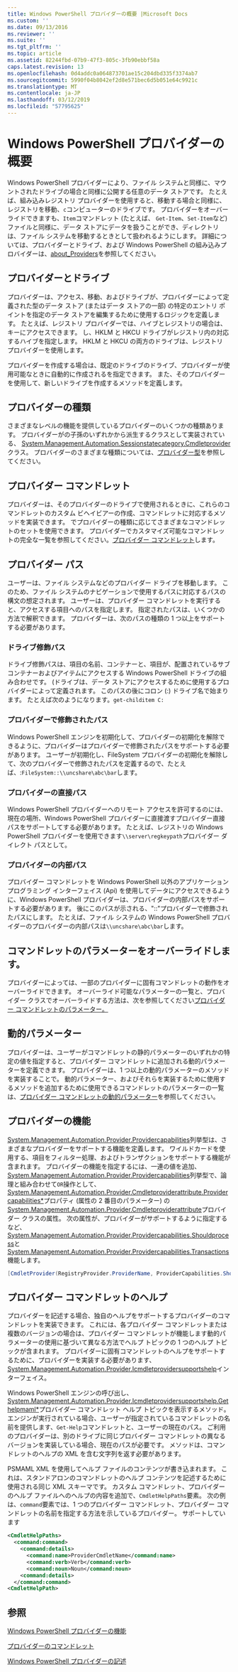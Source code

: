 ```yaml
---
title: Windows PowerShell プロバイダーの概要 |Microsoft Docs
ms.custom: ''
ms.date: 09/13/2016
ms.reviewer: ''
ms.suite: ''
ms.tgt_pltfrm: ''
ms.topic: article
ms.assetid: 82244fbd-07b9-47f3-805c-3fb90ebbf58a
caps.latest.revision: 13
ms.openlocfilehash: 0d4addc0a064873701ae15c204dbd335f3374ab7
ms.sourcegitcommit: 5990f04b8042ef2d8e571bec6d5b051e64c9921c
ms.translationtype: MT
ms.contentlocale: ja-JP
ms.lasthandoff: 03/12/2019
ms.locfileid: "57795625"
---
```

# <a name="windows-powershell-provider-overview"></a>Windows PowerShell プロバイダーの概要

Windows PowerShell プロバイダーにより、ファイル システムと同様に、マウントされたドライブの場合と同様に公開する任意のデータ ストアです。 たとえば、組み込みレジストリ プロバイダーを使用すると、移動する場合と同様に、レジストリを移動、`c`コンピューターのドライブです。 プロバイダーをオーバーライドできますも、`Item`コマンドレット (たとえば、 `Get-Item`、`Set-Item`など) ファイルと同様に、データ ストアにデータを扱うことができ、ディレクトリは、ファイル システムを移動するときとして扱われるようにします。 詳細については、プロバイダーとドライブ、および Windows PowerShell の組み込みプロバイダーは、[about_Providers](/powershell/module/microsoft.powershell.core/about/about_providers)を参照してください。

## <a name="providers-and-drives"></a>プロバイダーとドライブ

プロバイダーは、アクセス、移動、およびドライブが、プロバイダーによって定義された型のデータ ストア (またはデータ ストアの一部) の特定のエントリ ポイントを指定のデータ ストアを編集するために使用するロジックを定義します。 たとえば、レジストリ プロバイダーでは、ハイブとレジストリの場合は、キーにアクセスできます。 し、HKLM と HKCU ドライブがレジストリ内の対応するハイブを指定します。 HKLM と HKCU の両方のドライブは、レジストリ プロバイダーを使用します。

プロバイダーを作成する場合は、既定のドライブのドライブ、プロバイダーが使用可能なときに自動的に作成されるを指定できます。 また、そのプロバイダーを使用して、新しいドライブを作成するメソッドを定義します。

## <a name="type-of-providers"></a>プロバイダーの種類

さまざまなレベルの機能を提供しているプロバイダーのいくつかの種類あります。 プロバイダーがの子孫のいずれかから派生するクラスとして実装されている、 [System.Management.Automation.Sessionstatecategory.Cmdletprovider](/dotnet/api/System.Management.Automation.SessionStateCategory.CmdletProvider)クラス。 プロバイダーのさまざまな種類については、[プロバイダー型](./provider-types.md)を参照してください。

## <a name="provider-cmdlets"></a>プロバイダー コマンドレット

プロバイダーは、そのプロバイダーのドライブで使用されるときに、これらのコマンドレットのカスタム ビヘイビアーの作成、コマンドレットに対応するメソッドを実装できます。 でプロバイダーの種類に応じてさまざまなコマンドレットのセットを使用できます。 プロバイダーでカスタマイズ可能なコマンドレットの完全な一覧を参照してください。[プロバイダー コマンドレット](./provider-cmdlets.md)します。

## <a name="provider-paths"></a>プロバイダー パス

ユーザーは、ファイル システムなどのプロバイダー ドライブを移動します。 このため、ファイル システムのナビゲーションで使用するパスに対応するパスの構文の想定されます。 ユーザーは、プロバイダー コマンドレットを実行すると、アクセスする項目へのパスを指定します。 指定されたパスは、いくつかの方法で解釈できます。 プロバイダーは、次のパスの種類の 1 つ以上をサポートする必要があります。

### <a name="drive-qualified-paths"></a>ドライブ修飾パス

ドライブ修飾パスは、項目の名前、コンテナーと、項目が、配置されているサブコンテナーおよびアイテムにアクセスする Windows PowerShell ドライブの組み合わせです。 (ドライブは、データ ストアにアクセスするために使用するプロバイダーによって定義されます。 このパスの後にコロン (:) ドライブ名で始まります。 たとえば次のようになります。`get-childitem C:`

### <a name="provider-qualified-paths"></a>プロバイダーで修飾されたパス

Windows PowerShell エンジンを初期化して、プロバイダーの初期化を解除できるように、プロバイダーはプロバイダーで修飾されたパスをサポートする必要があります。 ユーザーが初期化し、FileSystem プロバイダーの初期化を解除して、次のプロバイダーで修飾されたパスを定義するので、たとえば、:`FileSystem::\\uncshare\abc\bar`します。

### <a name="provider-direct-paths"></a>プロバイダーの直接パス

Windows PowerShell プロバイダーへのリモート アクセスを許可するのには、現在の場所、Windows PowerShell プロバイダーに直接渡すプロバイダー直接パスをサポートしてする必要があります。 たとえば、レジストリの Windows PowerShell プロバイダーを使用できます`\\server\regkeypath`プロバイダー ダイレクト パスとして。

### <a name="provider-internal-paths"></a>プロバイダーの内部パス

プロバイダー コマンドレットを Windows PowerShell 以外のアプリケーション プログラミング インターフェイス (Api) を使用してデータにアクセスできるように、Windows PowerShell プロバイダーは、プロバイダーの内部パスをサポートする必要があります。 後にこのパスが示される、"::"プロバイダーで修飾されたパスにします。 たとえば、ファイル システムの Windows PowerShell プロバイダーのプロバイダーの内部パスは`\\uncshare\abc\bar`します。

## <a name="overriding-cmdlet-parameters"></a>コマンドレットのパラメーターをオーバーライドします。

プロバイダーによっては、一部のプロバイダーに固有コマンドレットの動作をオーバーライドできます。 オーバーライド可能なパラメーターの一覧と、プロバイダー クラスでオーバーライドする方法は、次を参照してください[プロバイダー コマンドレットのパラメーター。](./provider-cmdlet-parameters.md)

## <a name="dynamic-parameters"></a>動的パラメーター

プロバイダーは、ユーザーがコマンドレットの静的パラメーターのいずれかの特定の値を指定すると、プロバイダー コマンドレットに追加される動的パラメーターを定義できます。 プロバイダーは、1 つ以上の動的パラメーターのメソッドを実装することで。 動的パラメーター、およびそれらを実装するために使用するメソッドを追加するために使用できるコマンドレットのパラメーターの一覧は、[プロバイダー コマンドレットの動的パラメーター](./provider-cmdlet-dynamic-parameters.md)を参照してください。

## <a name="provider-capabilities"></a>プロバイダーの機能

[System.Management.Automation.Provider.Providercapabilities](/dotnet/api/System.Management.Automation.Provider.ProviderCapabilities)列挙型は、さまざまなプロバイダーをサポートする機能を定義します。 ワイルドカードを使用する、項目をフィルター処理、およびトランザクションをサポートする機能が含まれます。 プロバイダーの機能を指定するには、一連の値を追加、 [System.Management.Automation.Provider.Providercapabilities](/dotnet/api/System.Management.Automation.Provider.ProviderCapabilities)列挙型で、論理と組み合わせて`OR`操作として、 [System.Management.Automation.Provider.Cmdletproviderattribute.Providercapabilities*](/dotnet/api/System.Management.Automation.Provider.CmdletProviderAttribute.ProviderCapabilities)プロパティ (属性の 2 番目のパラメーター) の[System.Management.Automation.Provider.Cmdletproviderattribute](/dotnet/api/System.Management.Automation.Provider.CmdletProviderAttribute)プロバイダー クラスの属性。 次の属性が、プロバイダーがサポートするように指定するなど、 [System.Management.Automation.Provider.Providercapabilities.Shouldprocess](/dotnet/api/System.Management.Automation.Provider.ProviderCapabilities.ShouldProcess)と[System.Management.Automation.Provider.Providercapabilities.Transactions](/dotnet/api/System.Management.Automation.Provider.ProviderCapabilities.Transactions)機能します。

```csharp
[CmdletProvider(RegistryProvider.ProviderName, ProviderCapabilities.ShouldProcess | ProviderCapabilities.Transactions)]

```

## <a name="provider-cmdlet-help"></a>プロバイダー コマンドレットのヘルプ

プロバイダーを記述する場合、独自のヘルプをサポートするプロバイダーのコマンドレットを実装できます。 これには、各プロバイダー コマンドレットまたは複数のバージョンの場合は、プロバイダー コマンドレットが機能します動的パラメーターの使用に基づいて異なる方法でヘルプ トピックの 1 つのヘルプ トピックが含まれます。 プロバイダーに固有コマンドレットのヘルプをサポートするために、プロバイダーを実装する必要があります、 [System.Management.Automation.Provider.Icmdletprovidersupportshelp](/dotnet/api/System.Management.Automation.Provider.ICmdletProviderSupportsHelp)インターフェイス。

Windows PowerShell エンジンの呼び出し、 [System.Management.Automation.Provider.Icmdletprovidersupportshelp.Gethelpmaml*](/dotnet/api/System.Management.Automation.Provider.ICmdletProviderSupportsHelp.GetHelpMaml)プロバイダー コマンドレット ヘルプ トピックを表示するメソッド。 エンジンが実行されている場合、ユーザーが指定されているコマンドレットの名前を提供します、`Get-Help`コマンドレットと、ユーザーの現在のパス。 ご利用のプロバイダーは、別のドライブに同じプロバイダー コマンドレットの異なるバージョンを実装している場合、現在のパスが必要です。 メソッドは、コマンドレットのヘルプの XML を含む文字列を返す必要があります。

PSMAML XML を使用してヘルプ ファイルのコンテンツが書き込まれます。 これは、スタンドアロンのコマンドレットのヘルプ コンテンツを記述するために使用される同じ XML スキーマです。 カスタム コマンドレット、プロバイダーのヘルプ ファイルへのヘルプの内容を追加で、`CmdletHelpPaths`要素。 次の例は、`command`要素では、1 つのプロバイダー コマンドレット、プロバイダー コマンドレットの名前を指定する方法を示しているプロバイダー。 サポートしています

```xml
<CmdletHelpPaths>
  <command:command>
    <command:details>
      <command:name>ProviderCmdletName</command:name>
      <command:verb>Verb</command:verb>
      <command:noun>Noun</command:noun>
    <command:details>
  </command:command>
<CmdletHelpPath>
```

## <a name="see-also"></a>参照

[Windows PowerShell プロバイダーの機能](./provider-types.md)

[プロバイダーのコマンドレット](./provider-cmdlets.md)

[Windows PowerShell プロバイダーの記述](./writing-a-windows-powershell-provider.md)